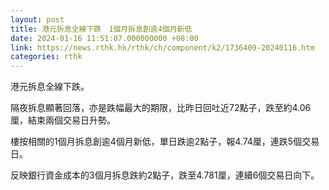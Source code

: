 ```yaml
---
layout: post
title: 港元拆息全線下跌　1個月拆息創逾4個月新低
date: 2024-01-16 11:51:07.000000000 +08:00
link: https://news.rthk.hk/rthk/ch/component/k2/1736409-20240116.htm
categories: rthk
---
```


港元拆息全線下跌。

隔夜拆息顯著回落，亦是跌幅最大的期限，比昨日回吐近72點子，跌至約4.06厘，結束兩個交易日升勢。

樓按相關的1個月拆息創逾4個月新低，單日跌逾2點子，報4.74厘，連跌5個交易日。

反映銀行資金成本的3個月拆息跌約2點子，跌至4.781厘，連續6個交易日向下。
